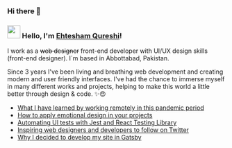 ### Hi there 👋

<!--
**EhteshamQureshi/EhteshamQureshi** is a ✨ _special_ ✨ repository because its `README.md` (this file) appears on your GitHub profile.

Here are some ideas to get you started:

- 🔭 I’m currently working on ...
- 🌱 I’m currently learning ...
- 👯 I’m looking to collaborate on ...
- 🤔 I’m looking for help with ...
- 💬 Ask me about ...
- 📫 How to reach me: ...
- 😄 Pronouns: ...
- ⚡ Fun fact: ...
-->
### <img src="https://media.giphy.com/media/hvRJCLFzcasrR4ia7z/giphy.gif" width="30px"> Hello, I'm [Ehtesham Qureshi](https://www.codebloom.co/about)!

I work as a ~~web designer~~ front-end developer with UI/UX design skills (front-end designer). I´m based in Abbottabad, Pakistan.

Since 3 years I've been living and breathing web development and creating modern and user friendly interfaces. I've had the chance to immerse myself in many different works and projects, helping to make this world a little better through design & code. ✨😍

<!-- BLOG-POST-LIST:START -->
- [What I have learned by working remotely in this pandemic period](https://codebloom.co/)
- [How to apply emotional design in your projects](https://codebloom.co/)
- [Automating UI tests with Jest and React Testing Library](https://codebloom.co/)
- [Inspiring web designers and developers to follow on Twitter](https://codebloom.co/)
- [Why I decided to develop my site in Gatsby](https://codebloom.co/)
<!-- BLOG-POST-LIST:END -->
